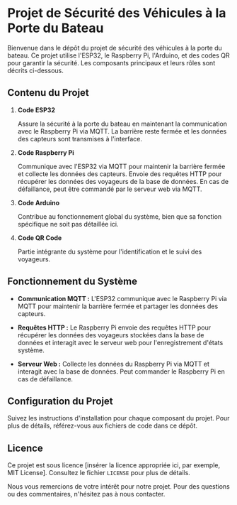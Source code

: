 # Projet de Sécurité des Véhicules à la Porte du Bateau

Bienvenue dans le dépôt du projet de sécurité des véhicules à la porte du bateau. Ce projet utilise l'ESP32, le Raspberry Pi, l'Arduino, et des codes QR pour garantir la sécurité. Les composants principaux et leurs rôles sont décrits ci-dessous.

## Contenu du Projet

1. **Code ESP32**

   Assure la sécurité à la porte du bateau en maintenant la communication avec le Raspberry Pi via MQTT. La barrière reste fermée et les données des capteurs sont transmises à l'interface.

2. **Code Raspberry Pi**

   Communique avec l'ESP32 via MQTT pour maintenir la barrière fermée et collecte les données des capteurs. Envoie des requêtes HTTP pour récupérer les données des voyageurs de la base de données. En cas de défaillance, peut être commandé par le serveur web via MQTT.

3. **Code Arduino**

   Contribue au fonctionnement global du système, bien que sa fonction spécifique ne soit pas détaillée ici.

4. **Code QR Code**

   Partie intégrante du système pour l'identification et le suivi des voyageurs.

## Fonctionnement du Système

- **Communication MQTT :** L'ESP32 communique avec le Raspberry Pi via MQTT pour maintenir la barrière fermée et partager les données des capteurs.

- **Requêtes HTTP :** Le Raspberry Pi envoie des requêtes HTTP pour récupérer les données des voyageurs stockées dans la base de données et interagit avec le serveur web pour l'enregistrement d'états système.

- **Serveur Web :** Collecte les données du Raspberry Pi via MQTT et interagit avec la base de données. Peut commander le Raspberry Pi en cas de défaillance.

## Configuration du Projet

Suivez les instructions d'installation pour chaque composant du projet. Pour plus de détails, référez-vous aux fichiers de code dans ce dépôt.

## Licence

Ce projet est sous licence [insérer la licence appropriée ici, par exemple, MIT License]. Consultez le fichier `LICENSE` pour plus de détails.

Nous vous remercions de votre intérêt pour notre projet. Pour des questions ou des commentaires, n'hésitez pas à nous contacter.
